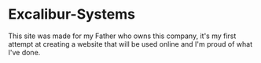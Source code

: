 # Excalibur-Systems

This site was made for my Father who owns this company, it's my first attempt at creating a website that will be used online and I'm proud of what I've done.
